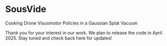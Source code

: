 # SousVide
Cooking Drone Visuomotor Policies in a Gaussian Splat Vacuum

Thank you for your interest in our work. We plan to release the code in April 2025. Stay tuned and check back here for updates!

